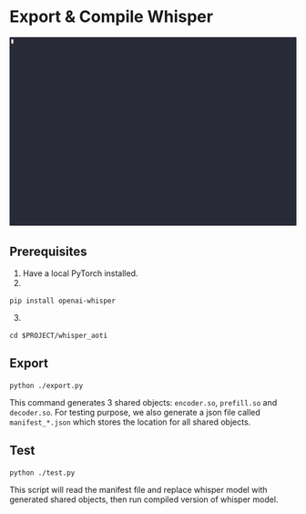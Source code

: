 # Export & Compile Whisper

![demo](./demo.gif)

## Prerequisites

1. Have a local PyTorch installed.
2. 
``` shell
pip install openai-whisper
```
3.

``` shell
cd $PROJECT/whisper_aoti
```

## Export

```
python ./export.py
```
This command generates 3 shared objects: `encoder.so`, `prefill.so` and `decoder.so`.
For testing purpose, we also generate a json file called `manifest_*.json` which stores
the location for all shared objects.

## Test

``` shell
python ./test.py
```
This script will read the manifest file and replace whisper model with generated shared objects, 
then run compiled version of whisper model.

